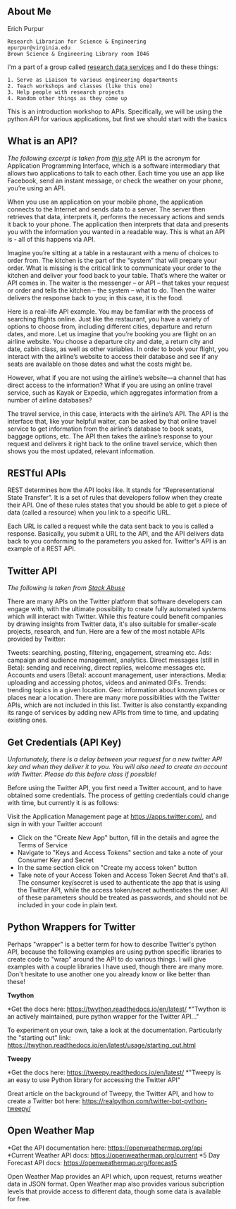 ## **About Me**

Erich Purpur

    Research Librarian for Science & Engineering
    epurpur@virginia.edu
    Brown Science & Engineering Library room I046


I'm a part of a group called [research data services](https://data.library.virginia.edu/) and I do these things:
    
    1. Serve as Liaison to various engineering departments
    2. Teach workshops and classes (like this one)
    3. Help people with research projects
    4. Random other things as they come up


This is an introduction workshop to APIs. Specifically, we will be using the python API for various applications, but first we should start with the basics

## **What is an API?**
*The following excerpt is taken from [this site](https://www.mulesoft.com/resources/api/what-is-an-api)*
API is the acronym for Application Programming Interface, which is a software intermediary that allows two applications to talk to each other. Each time you use an app like Facebook, send an instant message, or check the weather on your phone, you’re using an API.

When you use an application on your mobile phone, the application connects to the Internet and sends data to a server. The server then retrieves that data, interprets it, performs the necessary actions and sends it back to your phone. The application then interprets that data and presents you with the information you wanted in a readable way. This is what an API is - all of this happens via API.

Imagine you’re sitting at a table in a restaurant with a menu of choices to order from. The kitchen is the part of the “system” that will prepare your order. What is missing is the critical link to communicate your order to the kitchen and deliver your food back to your table. That’s where the waiter or API comes in. The waiter is the messenger – or API – that takes your request or order and tells the kitchen – the system – what to do. Then the waiter delivers the response back to you; in this case, it is the food.

Here is a real-life API example. You may be familiar with the process of searching flights online. Just like the restaurant, you have a variety of options to choose from, including different cities, departure and return dates, and more. Let us imagine that you’re booking you are flight on an airline website. You choose a departure city and date, a return city and date, cabin class, as well as other variables. In order to book your flight, you interact with the airline’s website to access their database and see if any seats are available on those dates and what the costs might be.

However, what if you are not using the airline’s website––a channel that has direct access to the information? What if you are using an online travel service, such as Kayak or Expedia, which aggregates information from a number of airline databases?

The travel service, in this case, interacts with the airline’s API. The API is the interface that, like your helpful waiter, can be asked by that online travel service to get information from the airline’s database to book seats, baggage options, etc. The API then takes the airline’s response to your request and delivers it right back to the online travel service, which then shows you the most updated, relevant information.

## **RESTful APIs**
REST determines how the API looks like. It stands for “Representational State Transfer”. It is a set of rules that developers follow when they create their API. One of these rules states that you should be able to get a piece of data (called a resource) when you link to a specific URL.

Each URL is called a request while the data sent back to you is called a response. Basically, you submit a URL to the API, and the API delivers data back to you conforming to the parameters you asked for. Twitter's API is an example of a REST API. 

## **Twitter API**
*The following is taken from [Stack Abuse](https://stackabuse.com/accessing-the-twitter-api-with-python/)*

There are many APIs on the Twitter platform that software developers can engage with, with the ultimate possibility to create fully automated systems which will interact with Twitter. While this feature could benefit companies by drawing insights from Twitter data, it's also suitable for smaller-scale projects, research, and fun. Here are a few of the most notable APIs provided by Twitter:

Tweets: searching, posting, filtering, engagement, streaming etc.
Ads: campaign and audience management, analytics.
Direct messages (still in Beta): sending and receiving, direct replies, welcome messages etc.
Accounts and users (Beta): account management, user interactions.
Media: uploading and accessing photos, videos and animated GIFs.
Trends: trending topics in a given location.
Geo: information about known places or places near a location.
There are many more possibilities with the Twitter APIs, which are not included in this list. Twitter is also constantly expanding its range of services by adding new APIs from time to time, and updating existing ones.

## **Get Credentials (API Key)**

*Unfortunately, there is a delay between your request for a new twitter API key and when they deliver it to you. You will also need to create an account with Twitter. Please do this before class if possible!*

Before using the Twitter API, you first need a Twitter account, and to have obtained some credentials. The process of getting credentials could change with time, but currently it is as follows:

Visit the Application Management page at https://apps.twitter.com/, and sign in with your Twitter account
* Click on the "Create New App" button, fill in the details and agree the Terms of Service
* Navigate to "Keys and Access Tokens" section and take a note of your Consumer Key and Secret
* In the same section click on "Create my access token" button
* Take note of your Access Token and Access Token Secret
And that's all. The consumer key/secret is used to authenticate the app that is using the Twitter API, while the access token/secret authenticates the user. All of these parameters should be treated as passwords, and should not be included in your code in plain text.


## **Python Wrappers for Twitter**

Perhaps "wrapper" is a better term for how to describe Twitter's python API, because the following examples are using python specific libraries to create code to "wrap" around the API to do various things. I will give examples with a couple libraries I have used, though there are many more. Don't hesitate to use another one you already know or like better than these!

**Twython**

*Get the docs here: https://twython.readthedocs.io/en/latest/
*"Twython is an actively maintained, pure python wrapper for the Twitter API..."

To experiment on your own, take a look at the documentation. Particularly the "starting out" link: https://twython.readthedocs.io/en/latest/usage/starting_out.html

**Tweepy**

*Get the docs here: https://tweepy.readthedocs.io/en/latest/
*"Tweepy is an easy to use Python library for accessing the Twitter API"

Great article on the background of Tweepy, the Twitter API, and how to create a Twitter bot here: https://realpython.com/twitter-bot-python-tweepy/


## **Open Weather Map**

*Get the API documentation here: https://openweathermap.org/api
*Current Weather API docs: https://openweathermap.org/current
*5 Day Forecast API docs: https://openweathermap.org/forecast5

Open Weather Map provides an API which, upon request, returns weather data in JSON format. Open Weather map also provides
various subcription levels that provide access to different data, though some data is available for free. 
